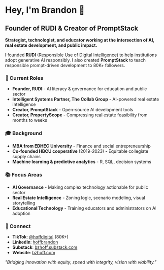 # Hey, I'm Brandon 👋

## Founder of RUDI & Creator of PromptStack

**Strategist, technologist, and educator working at the intersection of AI, real estate development, and public impact.**

I founded **RUDI** (Responsible Use of Digital Intelligence) to help institutions adopt generative AI responsibly. I also created **PromptStack** to teach responsible prompt-driven development to 80K+ followers.

### 🎯 Current Roles
- **Founder, RUDI** - AI literacy & governance for education and public sector
- **Intelligent Systems Partner, The Collab Group** - AI-powered real estate intelligence
- **Creator, PromptStack** - Open-source AI development tools
- **Creator, PropertyScope** - Compressing real estate feasibility from months to weeks

### 🎓 Background
- **MBA from EDHEC University** - Finance and social entrepreneurship
- **Co-founded HBCU cooperative** (2019-2023) - Equitable collegiate supply chains
- **Machine learning & predictive analytics** - R, SQL, decision systems

### 📚 Focus Areas
- **AI Governance** - Making complex technology actionable for public sector
- **Real Estate Intelligence** - Zoning logic, scenario modeling, visual storytelling
- **Educational Technology** - Training educators and administrators on AI adoption

### 📱 Connect
- **TikTok**: [@hoffdigital](https://tiktok.com/@hoffdigital) (80K+)
- **LinkedIn**: [hoffbrandon](https://linkedin.com/in/hoffbrandon/)
- **Substack**: [bzhoff.substack.com](https://bzhoff.substack.com/)
- **Website**: [bzhoff.com](https://bzhoff.com)

*"Bridging innovation with equity, speed with integrity, vision with viability."*
